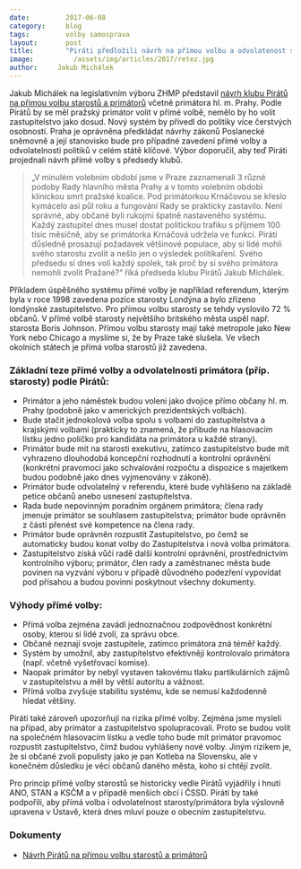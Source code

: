 ```yaml
---
date:         2017-06-08
category:     blog
tags:         volby samosprava
layout:       post
title:        "Piráti předložili návrh na přímou volbu a odvolatenost starostů a primátorů"
image:          /assets/img/articles/2017/retez.jpg
author:     Jakub Michálek
---
```


Jakub Michálek na legislativním výboru ZHMP představil [návrh klubu Pirátů na přímou volbu starostů a primátorů](https://github.com/pirati-web/pirati.cz/blob/gh-pages/assets/pdf/prima-volba-starostu-a-primatoru.pdf) včetně primátora hl. m. Prahy. Podle Pirátů by se měl pražský primátor volit v přímé volbě, nemělo by ho volit zastupitelstvo jako dosud. Nový systém by přivedl do politiky více čerstvých osobností. Praha je oprávněna předkládat návrhy zákonů Poslanecké sněmovně a její stanovisko bude pro případné zavedení přímé volby a odvolatelnosti politiků v celém státě klíčové. Výbor doporučil, aby teď Piráti projednali návrh přímé volby s předsedy klubů.

> „V minulém volebním období jsme v Praze zaznamenali 3 různé podoby Rady hlavního města Prahy a v tomto volebním období klinickou smrt pražské koalice. Pod primátorkou Krnáčovou se křeslo kymácelo asi půl roku a fungování Rady se prakticky zastavilo. Není správné, aby občané byli rukojmí špatně nastaveného systému. Každý zastupitel dnes musel dostat politickou trafiku s příjmem 100 tisíc měsíčně, aby se primátorka Krnáčová udržela ve funkci. Piráti důsledně prosazují požadavek většinové populace, aby si lidé mohli svého starostu zvolit a nešlo jen o výsledek politikaření. Svého předsedu si dnes volí každý spolek, tak proč by si svého primátora nemohli zvolit Pražané?“ říká předseda klubu Pirátů Jakub Michálek.

Příkladem úspěšného systému přímé volby je například referendum, kterým byla v roce 1998 zavedena pozice starosty Londýna a bylo zřízeno londýnské zastupitelstvo. Pro přímou volbu starosty se tehdy vyslovilo 72 % občanů. V přímé volbě starosty největšího britského města uspěl např. starosta Boris Johnson. Přímou volbu starosty mají také metropole jako New York nebo Chicago a myslíme si, že by Praze také slušela. Ve všech okolních státech je přímá volba starostů již zavedena.

### Základní teze přímé volby a odvolatelnosti primátora (příp. starosty) podle Pirátů:

* Primátor a jeho náměstek budou voleni jako dvojice přímo občany hl. m. Prahy (podobně jako v amerických prezidentských volbách).
* Bude stačit jednokolová volba spolu s volbami do zastupitelstva a krajskými volbami (prakticky to znamená, že přibude na hlasovacím lístku jedno políčko pro kandidáta na primátora u každé strany).
* Primátor bude mít na starosti exekutivu, zatímco zastupitelstvo bude mít vyhrazeno dlouhodobá koncepční rozhodnutí a kontrolní oprávnění (konkrétní pravomoci jako schvalování rozpočtu a dispozice s majetkem budou podobně jako dnes vyjmenovány v zákoně).
* Primátor bude odvolatelný v referendu, které bude vyhlášeno na základě petice občanů anebo usnesení zastupitelstva.
* Rada bude nepovinným poradním orgánem primátora; člena rady jmenuje primátor se souhlasem zastupitelstva; primátor bude oprávněn z části přenést své kompetence na člena rady.
* Primátor bude oprávněn rozpustit Zastupitelstvo, po čemž se automaticky budou konat volby do Zastupitelstva i nová volba primátora.
* Zastupitelstvo získá vůči radě další kontrolní oprávnění, prostřednictvím kontrolního výboru; primátor, člen rady a zaměstnanec města bude povinen na vyzvání výboru v případě důvodného podezření vypovídat pod přísahou a budou povinni poskytnout všechny dokumenty.

### Výhody přímé volby:

* Přímá volba zejména zavádí jednoznačnou zodpovědnost konkrétní osoby, kterou si lidé zvolí, za správu obce.
* Občané neznají svoje zastupitele, zatímco primátora zná téměř každý.
* Systém by umožnil, aby zastupitelstvo efektivněji kontrolovalo primátora (např. včetně vyšetřovací komise).
* Naopak primátor by nebyl vystaven takovému tlaku partikulárních zájmů v zastupitelstvu a měl by větší autoritu a vážnost.
* Přímá volba zvyšuje stabilitu systému, kde se nemusí každodenně hledat většiny.

Piráti také zároveň upozorňují na rizika přímé volby. Zejména jsme mysleli na případ, aby primátor a zastupitelstvo spolupracovali. Proto se budou volit na společném hlasovacím lístku a vedle toho bude mít primátor pravomoc rozpustit zastupitelstvo, čímž budou vyhlášeny nové volby. Jiným rizikem je, že si občané zvolí populisty jako je pan Kotleba na Slovensku, ale v konečném důsledku je věcí občanů daného města, koho si chtějí zvolit.

Pro princip přímé volby starostů se historicky vedle Pirátů vyjádřily i hnutí ANO, STAN a KSČM a v případě menších obcí i ČSSD. Piráti by také podpořili, aby přímá volba i odvolatelnost starosty/primátora byla výslovně upravena v Ústavě, která dnes mluví pouze o obecním zastupitelstvu.

### Dokumenty

* [Návrh Pirátů na přímou volbu starostů a primátorů](https://github.com/pirati-web/pirati.cz/blob/gh-pages/assets/pdf/prima-volba-starostu-a-primatoru.pdf)
